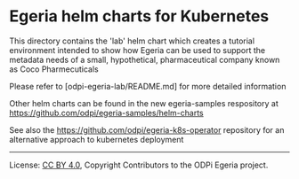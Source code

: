 <!-- SPDX-License-Identifier: CC-BY-4.0 -->
<!-- Copyright Contributors to the Egeria project. -->

# Egeria helm charts for Kubernetes

This directory contains the 'lab' helm chart which creates a tutorial environment intended to show how
Egeria can be used to support the metadata needs of a small, hypothetical, pharmaceutical company known
as Coco Pharmecuticals

Please refer to [odpi-egeria-lab/README.md] for more detailed information

Other helm charts can be found in the new egeria-samples respository at https://github.com/odpi/egeria-samples/helm-charts

See also the https://github.com/odpi/egeria-k8s-operator repository for an alternative approach to kubernetes deployment


----
License: [CC BY 4.0](https://creativecommons.org/licenses/by/4.0/),
Copyright Contributors to the ODPi Egeria project.
